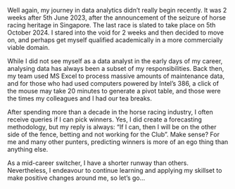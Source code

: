 Well again, my journey in data analytics didn’t really begin recently. It was 2 weeks after 5th June 2023, after the announcement of the seizure of horse racing heritage in Singapore. The last race is slated to take place on 5th October 2024. I stared into the void for 2 weeks and then decided to move on, and perhaps get myself qualified academically in a more commercially viable domain.

While I did not see myself as a data analyst in the early days of my career, analysing data has always been a subset of my responsibilities. Back then, my team used MS Excel to process massive amounts of maintenance data, and for those who had used computers powered by Intel’s 386, a click of the mouse may take 20 minutes to generate a pivot table, and those were the times my colleagues and I had our tea breaks.

After spending more than a decade in the horse racing industry, I often receive queries if I can pick winners. Yes, I did create a forecasting methodology, but my reply is always: “If I can, then I will be on the other side of the fence, betting and not working for the Club”. Make sense? For me and many other punters, predicting winners is more of an ego thing than anything else.

As a mid-career switcher, I have a shorter runway than others. Nevertheless, I endeavour to continue learning and applying my skillset to make positive changes around me, so let’s go…
